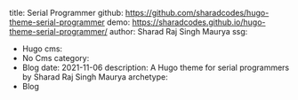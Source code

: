 title: Serial Programmer
github: https://github.com/sharadcodes/hugo-theme-serial-programmer
demo: https://sharadcodes.github.io/hugo-theme-serial-programmer/
author: Sharad Raj Singh Maurya
ssg:
  - Hugo
cms:
  - No Cms
category:
  - Blog
date: 2021-11-06
description: A Hugo theme for serial programmers by Sharad Raj Singh Maurya
archetype:
  - Blog
